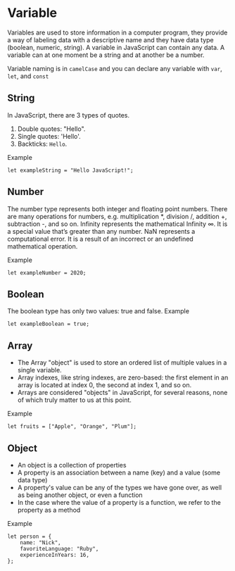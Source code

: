 # Variable
Variables are used to store information in a computer program, they provide a way of labeling data with a descriptive name and they have data type (boolean, numeric, string). A variable in JavaScript can contain any data. A variable can at one moment be a string and at another be a number.

Variable naming is in `camelCase` and you can declare any variable with `var`, `let`, and `const`

## String
In JavaScript, there are 3 types of quotes.
1. Double quotes: "Hello".
2. Single quotes: 'Hello'.
3. Backticks: `Hello`.

Example
```
let exampleString = "Hello JavaScript!";
```

## Number
The number type represents both integer and floating point numbers. There are many operations for numbers, e.g. multiplication *, division /, addition +, subtraction -, and so on. Infinity represents the mathematical Infinity ∞. It is a special value that’s greater than any number. NaN represents a computational error. It is a result of an incorrect or an undefined mathematical operation.

Example
```
let exampleNumber = 2020;
```

## Boolean
The boolean type has only two values: true and false.
Example
```
let exampleBoolean = true;
```

## Array
- The Array "object" is used to store an ordered list of multiple values in a single variable.
- Array indexes, like string indexes, are zero-based: the first element in an array is located at index 0, the second at index 1, and so on.
- Arrays are considered "objects" in JavaScript, for several reasons, none of which truly matter to us at this point.

Example
```
let fruits = ["Apple", "Orange", "Plum"];
```

## Object
- An object is a collection of properties
- A property is an association between a name (key) and a value (some data type)
- A property's value can be any of the types we have gone over, as well as being another object, or even a function
- In the case where the value of a property is a function, we refer to the property as a method

Example
```
let person = {
    name: "Nick",
    favoriteLanguage: "Ruby",
    experienceInYears: 16,
};
```
